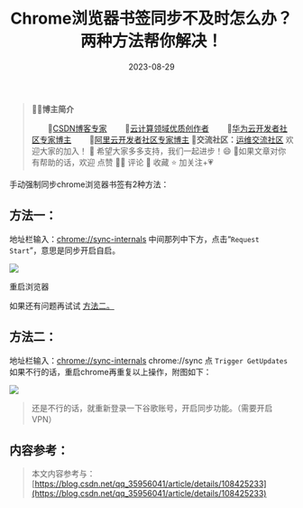 ﻿---
title: Chrome浏览器书签同步不及时怎么办？两种方法帮你解决！
icon: circle-info
order: 5
category:
  - 其他技术
tag:
  - 谷歌
pageview: false
date: 2023-08-29
comment: false
breadcrumb: false
---



>👨‍🎓**博主简介**
>
>&emsp;&emsp;🏅[CSDN博客专家](https://blog.csdn.net/liu_chen_yang?type=blog)
>&emsp;&emsp;🏅[云计算领域优质创作者](https://blog.csdn.net/liu_chen_yang?type=blog)
>&emsp;&emsp;🏅[华为云开发者社区专家博主](https://bbs.huaweicloud.com/community/myblog)
>&emsp;&emsp;🏅[阿里云开发者社区专家博主](https://developer.aliyun.com/my?spm=a2c6h.13148508.setting.3.21fc4f0eCmz1v3#/article?_k=zooqoz)
>💊**交流社区：**[运维交流社区](https://bbs.csdn.net/forums/lcy) 欢迎大家的加入！
>🐋 希望大家多多支持，我们一起进步！😄
>🎉如果文章对你有帮助的话，欢迎 点赞 👍🏻 评论 💬 收藏 ⭐️ 加关注+💗



手动强制同步chrome浏览器书签有2种方法：

## 方法一：

地址栏输入：[chrome://sync-internals](chrome://sync-internals)
中间那列中下方，点击“`Request Start`”，意思是同步开启自启。

![](https://lcy-blog.oss-cn-beijing.aliyuncs.com/blog/5a939548f080f4d1300777cba08abbb9.png)

重启浏览器

如果还有问题再试试 [方法二。](#click_me_jump)




## 方法二：


<span id="click_me_jump">地址栏输入：[chrome://sync-internals](chrome://sync-internals)</span>
chrome://sync 点 `Trigger GetUpdates`
如果不行的话，重启chrome再重复以上操作，附图如下：

![](https://lcy-blog.oss-cn-beijing.aliyuncs.com/blog/1e139fb8c806af1718a1222933874631.png)

>还是不行的话，就重新登录一下谷歌账号，开启同步功能。（需要开启 VPN）



## 内容参考：

>  本文内容参考与：[https://blog.csdn.net/qq_35956041/article/details/108425233](https://blog.csdn.net/qq_35956041/article/details/108425233)

